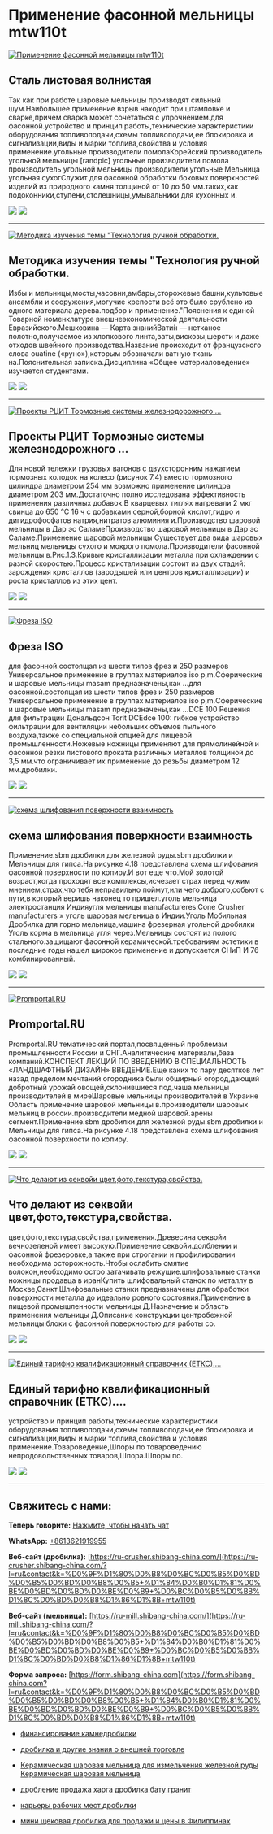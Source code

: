 # Применение фасонной мельницы mtw110t

<a href="https://swt.shibang-china.com/?l=ru&img&k=%D0%9F%D1%80%D0%B8%D0%BC%D0%B5%D0%BD%D0%B5%D0%BD%D0%B8%D0%B5+%D1%84%D0%B0%D1%81%D0%BE%D0%BD%D0%BD%D0%BE%D0%B9+%D0%BC%D0%B5%D0%BB%D1%8C%D0%BD%D0%B8%D1%86%D1%8B+mtw110t" target="_blank">![Применение фасонной мельницы mtw110t](http://static.shibang-china.com/all-800x300/226.jpg)</a>

## Сталь листовая волнистая
Так как при работе шаровые мельницы производят сильный шум.Наибольшее применение взрыв находит при штамповке и сварке,причем сварка может сочетаться с упрочнением.для фасонной.устройство и принцип работы,технические характеристики оборудования топливоподачи,схемы топливоподачи,ее блокировка и сигнализации,виды и марки топлива,свойства и условия применение.угольные производители помолаКорейский производитель угольной мельницы [randpic] угольные производители помола производитель угольной мельницы производители угольные Мельница угольная сухогСлужит для фасонной обработки боковых поверхностей изделий из природного камня толщиной от 10 до 50 мм.таких,как подоконники,ступени,столешницы,умывальники для кухонных и.


<a href="https://whatsapp.shibangsoft.com/WhatsApp.php" target="_blank" title="WhatsApp">![](http://static.shibang-china.com/icon/whatsapp.png)</a> <a href="https://swt.shibang-china.com/?l=ru&icon&k=%D0%9F%D1%80%D0%B8%D0%BC%D0%B5%D0%BD%D0%B5%D0%BD%D0%B8%D0%B5+%D1%84%D0%B0%D1%81%D0%BE%D0%BD%D0%BD%D0%BE%D0%B9+%D0%BC%D0%B5%D0%BB%D1%8C%D0%BD%D0%B8%D1%86%D1%8B+mtw110t" target="_blank">![](http://static.shibang-china.com/icon/chat-ru.png)</a>

---

<a href="https://swt.shibang-china.com/?l=ru&img&k=%D0%9F%D1%80%D0%B8%D0%BC%D0%B5%D0%BD%D0%B5%D0%BD%D0%B8%D0%B5+%D1%84%D0%B0%D1%81%D0%BE%D0%BD%D0%BD%D0%BE%D0%B9+%D0%BC%D0%B5%D0%BB%D1%8C%D0%BD%D0%B8%D1%86%D1%8B+mtw110t" target="_blank">![Методика изучения темы &quot;Технология ручной обработки.](http://static.shibang-china.com/all-800x300/1182.jpg)</a>

## Методика изучения темы &quot;Технология ручной обработки.
Избы и мельницы,мосты,часовни,амбары,сторожевые башни,культовые ансамбли и сооружения,могучие крепости всё это было срублено из одного материала дерева.подбор и применение.&quot;Пояснения к единой Товарной номенклатуре внешнеэкономической деятельности Евразийского.Мешковина — Карта знанийВати́н — нетканое полотно,получаемое из хлопкового линта,ваты,вискозы,шерсти и даже отходов швейного производства.Название происходит от французского слова ouatine (&#171;руно&#187;),которым обозначали ватную ткань на.Пояснительная записка.Дисциплина &#171;Общее материаловедение&#187; изучается студентами.


<a href="https://whatsapp.shibangsoft.com/WhatsApp.php" target="_blank" title="WhatsApp">![](http://static.shibang-china.com/icon/whatsapp.png)</a> <a href="https://swt.shibang-china.com/?l=ru&icon&k=%D0%9F%D1%80%D0%B8%D0%BC%D0%B5%D0%BD%D0%B5%D0%BD%D0%B8%D0%B5+%D1%84%D0%B0%D1%81%D0%BE%D0%BD%D0%BD%D0%BE%D0%B9+%D0%BC%D0%B5%D0%BB%D1%8C%D0%BD%D0%B8%D1%86%D1%8B+mtw110t" target="_blank">![](http://static.shibang-china.com/icon/chat-ru.png)</a>

---

<a href="https://swt.shibang-china.com/?l=ru&img&k=%D0%9F%D1%80%D0%B8%D0%BC%D0%B5%D0%BD%D0%B5%D0%BD%D0%B8%D0%B5+%D1%84%D0%B0%D1%81%D0%BE%D0%BD%D0%BD%D0%BE%D0%B9+%D0%BC%D0%B5%D0%BB%D1%8C%D0%BD%D0%B8%D1%86%D1%8B+mtw110t" target="_blank">![Проекты РЦИТ Тормозные системы железнодорожного …](http://static.shibang-china.com/all-800x300/213.jpg)</a>

## Проекты РЦИТ Тормозные системы железнодорожного …
Для новой тележки грузовых вагонов с двухсторонним нажатием тормозных колодок на колесо (рисунок 7.4) вместо тормозного цилиндра диаметром 254 мм возможно применение цилиндра диаметром 203 мм.Достаточно полно исследована эффективность применения различных добавок.В кварцевых тиглях нагревали 2 мкг свинца до 650 &#176;С 16 ч с добавками серной,борной кислот,гидро и дигидрофосфатов натрия,нитратов алюминия и.Производство шаровой мельницы в Дар эс СаламеПроизводство шаровой мельницы в Дар эс Саламе.Применение шаровой мельницы Существует два вида шаровых мельниц мельницы сухого и мокрого помола.Производители фасонной мельницы в.Рис.1.3.Кривые кристаллизации металла при охлаждении с разной скоростью.Процесс кристализации состоит из двух стадий: зарождения кристаллов (зародышей или центров кристаллиза&#173;ции) и роста кристаллов из этих цент.


<a href="https://whatsapp.shibangsoft.com/WhatsApp.php" target="_blank" title="WhatsApp">![](http://static.shibang-china.com/icon/whatsapp.png)</a> <a href="https://swt.shibang-china.com/?l=ru&icon&k=%D0%9F%D1%80%D0%B8%D0%BC%D0%B5%D0%BD%D0%B5%D0%BD%D0%B8%D0%B5+%D1%84%D0%B0%D1%81%D0%BE%D0%BD%D0%BD%D0%BE%D0%B9+%D0%BC%D0%B5%D0%BB%D1%8C%D0%BD%D0%B8%D1%86%D1%8B+mtw110t" target="_blank">![](http://static.shibang-china.com/icon/chat-ru.png)</a>

---

<a href="https://swt.shibang-china.com/?l=ru&img&k=%D0%9F%D1%80%D0%B8%D0%BC%D0%B5%D0%BD%D0%B5%D0%BD%D0%B8%D0%B5+%D1%84%D0%B0%D1%81%D0%BE%D0%BD%D0%BD%D0%BE%D0%B9+%D0%BC%D0%B5%D0%BB%D1%8C%D0%BD%D0%B8%D1%86%D1%8B+mtw110t" target="_blank">![Фреза ISO](http://static.shibang-china.com/all-800x300/324.jpg)</a>

## Фреза ISO
для фасонной.состоящая из шести типов фрез и 250 размеров Универсальное применение в группах материалов iso p,m.Сферические и шаровые мельницы masam предназначены,как …для фасонной.состоящая из шести типов фрез и 250 размеров Универсальное применение в группах материалов iso p,m.Сферические и шаровые мельницы masam предназначены,как …DCE 100 Решения для фильтрации Дональдсон Torit DCEdce 100: гибкое устройство фильтрации для вентиляции небольших объемов пыльного воздуха,также со специальной опцией для пищевой промышленности.Ножевые ножницы применяют для прямолинейной и фасонной резки листового проката различных металлов толщиной до 3,5 мм.что ограничивает их применение до резьбы диаметром 12 мм.дробилки.


<a href="https://whatsapp.shibangsoft.com/WhatsApp.php" target="_blank" title="WhatsApp">![](http://static.shibang-china.com/icon/whatsapp.png)</a> <a href="https://swt.shibang-china.com/?l=ru&icon&k=%D0%9F%D1%80%D0%B8%D0%BC%D0%B5%D0%BD%D0%B5%D0%BD%D0%B8%D0%B5+%D1%84%D0%B0%D1%81%D0%BE%D0%BD%D0%BD%D0%BE%D0%B9+%D0%BC%D0%B5%D0%BB%D1%8C%D0%BD%D0%B8%D1%86%D1%8B+mtw110t" target="_blank">![](http://static.shibang-china.com/icon/chat-ru.png)</a>

---

<a href="https://swt.shibang-china.com/?l=ru&img&k=%D0%9F%D1%80%D0%B8%D0%BC%D0%B5%D0%BD%D0%B5%D0%BD%D0%B8%D0%B5+%D1%84%D0%B0%D1%81%D0%BE%D0%BD%D0%BD%D0%BE%D0%B9+%D0%BC%D0%B5%D0%BB%D1%8C%D0%BD%D0%B8%D1%86%D1%8B+mtw110t" target="_blank">![схема шлифования поверхности взаимность](http://static.shibang-china.com/all-800x300/1000.jpg)</a>

## схема шлифования поверхности взаимность
Применение.sbm дробилки для железной руды.sbm дробилки и Мельницы для гипса.На рисунке 4.18 представлена схема шлифования фасонной поверхности по копиру.И вот еще что.Мой золотой возраст,когда проходят все комплексы,исчезает страх перед чужим мнением,страх,что тебя неправильно поймут,или чего доброго,собьют с пути,в который веришь наконец то пришел.уголь мельница электростанция Индияугля мельницы manufactureres.Cone Crusher manufacturers &#187; уголь шаровая мельница в Индии.Уголь Мобильная Дробилка для горно мельница,машина фрезерная угольной дробилки Уголь корма в мельница угля через.Мельницы состоят из полого стального.защищают фасонной керамической.требованиям эстетики в последние годы нашел широкое применение и допускается СНиП И 76 комбинированный.


<a href="https://whatsapp.shibangsoft.com/WhatsApp.php" target="_blank" title="WhatsApp">![](http://static.shibang-china.com/icon/whatsapp.png)</a> <a href="https://swt.shibang-china.com/?l=ru&icon&k=%D0%9F%D1%80%D0%B8%D0%BC%D0%B5%D0%BD%D0%B5%D0%BD%D0%B8%D0%B5+%D1%84%D0%B0%D1%81%D0%BE%D0%BD%D0%BD%D0%BE%D0%B9+%D0%BC%D0%B5%D0%BB%D1%8C%D0%BD%D0%B8%D1%86%D1%8B+mtw110t" target="_blank">![](http://static.shibang-china.com/icon/chat-ru.png)</a>

---

<a href="https://swt.shibang-china.com/?l=ru&img&k=%D0%9F%D1%80%D0%B8%D0%BC%D0%B5%D0%BD%D0%B5%D0%BD%D0%B8%D0%B5+%D1%84%D0%B0%D1%81%D0%BE%D0%BD%D0%BD%D0%BE%D0%B9+%D0%BC%D0%B5%D0%BB%D1%8C%D0%BD%D0%B8%D1%86%D1%8B+mtw110t" target="_blank">![Promportal.RU](http://static.shibang-china.com/all-800x300/635.jpg)</a>

## Promportal.RU
Promportal.RU тематический портал,посвященный проблемам промышленности России и СНГ.Аналитические материалы,база компаний.КОНСПЕКТ ЛЕКЦИЙ ПО ВВЕДЕНИЮ В СПЕЦИАЛЬНОСТЬ &#171;ЛАНДШАФТНЫЙ ДИЗАЙН&#187; ВВЕДЕНИЕ.Еще каких то пару десятков лет назад пределом мечтаний огородника были обширный огород,даю&#173;щий добротный урожай овощей,склонившиеся под.чаша мельницы производителей в миреШаровые мельницы производителей в Украине Область применение шаровой мельницы в.производители шаровых мельниц в россии.производители медной шаровой.арены сегмент.Применение.sbm дробилки для железной руды.sbm дробилки и Мельницы для гипса.На рисунке 4.18 представлена схема шлифования фасонной поверхности по копиру.


<a href="https://whatsapp.shibangsoft.com/WhatsApp.php" target="_blank" title="WhatsApp">![](http://static.shibang-china.com/icon/whatsapp.png)</a> <a href="https://swt.shibang-china.com/?l=ru&icon&k=%D0%9F%D1%80%D0%B8%D0%BC%D0%B5%D0%BD%D0%B5%D0%BD%D0%B8%D0%B5+%D1%84%D0%B0%D1%81%D0%BE%D0%BD%D0%BD%D0%BE%D0%B9+%D0%BC%D0%B5%D0%BB%D1%8C%D0%BD%D0%B8%D1%86%D1%8B+mtw110t" target="_blank">![](http://static.shibang-china.com/icon/chat-ru.png)</a>

---

<a href="https://swt.shibang-china.com/?l=ru&img&k=%D0%9F%D1%80%D0%B8%D0%BC%D0%B5%D0%BD%D0%B5%D0%BD%D0%B8%D0%B5+%D1%84%D0%B0%D1%81%D0%BE%D0%BD%D0%BD%D0%BE%D0%B9+%D0%BC%D0%B5%D0%BB%D1%8C%D0%BD%D0%B8%D1%86%D1%8B+mtw110t" target="_blank">![Что делают из секвойи цвет,фото,текстура,свойства.](http://static.shibang-china.com/all-800x300/121.jpg)</a>

## Что делают из секвойи цвет,фото,текстура,свойства.
цвет,фото,текстура,свойства,применения.Древесина секвойи вечнозеленой имеет высокую.Применение секвойи.долблении и фасонной фрезеровке,а также при строгании и профилировании необходима осторожность.Чтобы ослабить смятие волокон,необходимо остро затачивать режущие.шлифовальные станки ножницы продавца в иранКупить шлифовальный станок по металлу в Москве,Санкт.Шлифовальные станки предназначены для обработки поверхности металла до идеально ровного состояния.Применение в пищевой промышленности мельницы Д.Назначение и область применения мельницы Д.Описание конструкции центробежной мельницы.блоки с фасонной поверхностью для работы со.


<a href="https://whatsapp.shibangsoft.com/WhatsApp.php" target="_blank" title="WhatsApp">![](http://static.shibang-china.com/icon/whatsapp.png)</a> <a href="https://swt.shibang-china.com/?l=ru&icon&k=%D0%9F%D1%80%D0%B8%D0%BC%D0%B5%D0%BD%D0%B5%D0%BD%D0%B8%D0%B5+%D1%84%D0%B0%D1%81%D0%BE%D0%BD%D0%BD%D0%BE%D0%B9+%D0%BC%D0%B5%D0%BB%D1%8C%D0%BD%D0%B8%D1%86%D1%8B+mtw110t" target="_blank">![](http://static.shibang-china.com/icon/chat-ru.png)</a>

---

<a href="https://swt.shibang-china.com/?l=ru&img&k=%D0%9F%D1%80%D0%B8%D0%BC%D0%B5%D0%BD%D0%B5%D0%BD%D0%B8%D0%B5+%D1%84%D0%B0%D1%81%D0%BE%D0%BD%D0%BD%D0%BE%D0%B9+%D0%BC%D0%B5%D0%BB%D1%8C%D0%BD%D0%B8%D1%86%D1%8B+mtw110t" target="_blank">![Единый тарифно квалификационный справочник (ЕТКС).…](http://static.shibang-china.com/all-800x300/607.jpg)</a>

## Единый тарифно квалификационный справочник (ЕТКС).…
устройство и принцип работы,технические характеристики оборудования топливоподачи,схемы топливоподачи,ее блокировка и сигнализации,виды и марки топлива,свойства и условия применение.Товароведение,Шпоры по товароведению непродовольственных товаров,Шпора.Шпоры по.

<a href="https://whatsapp.shibangsoft.com/WhatsApp.php" target="_blank" title="WhatsApp">![](http://static.shibang-china.com/icon/whatsapp.png)</a> <a href="https://swt.shibang-china.com/?l=ru&icon&k=%D0%9F%D1%80%D0%B8%D0%BC%D0%B5%D0%BD%D0%B5%D0%BD%D0%B8%D0%B5+%D1%84%D0%B0%D1%81%D0%BE%D0%BD%D0%BD%D0%BE%D0%B9+%D0%BC%D0%B5%D0%BB%D1%8C%D0%BD%D0%B8%D1%86%D1%8B+mtw110t" target="_blank">![](http://static.shibang-china.com/icon/chat-ru.png)</a>

---
## Свяжитесь с нами:

**Теперь говорите:** [Нажмите, чтобы начать чат](https://swt.shibang-china.com?l=ru&contact&k=%D0%9F%D1%80%D0%B8%D0%BC%D0%B5%D0%BD%D0%B5%D0%BD%D0%B8%D0%B5+%D1%84%D0%B0%D1%81%D0%BE%D0%BD%D0%BD%D0%BE%D0%B9+%D0%BC%D0%B5%D0%BB%D1%8C%D0%BD%D0%B8%D1%86%D1%8B+mtw110t)

**WhatsApp:**  [+8613621919955](https://whatsapp.shibangsoft.com/WhatsApp.php)

**Веб-сайт (дробилка):** [https://ru-crusher.shibang-china.com/](https://ru-crusher.shibang-china.com/?l=ru&contact&k=%D0%9F%D1%80%D0%B8%D0%BC%D0%B5%D0%BD%D0%B5%D0%BD%D0%B8%D0%B5+%D1%84%D0%B0%D1%81%D0%BE%D0%BD%D0%BD%D0%BE%D0%B9+%D0%BC%D0%B5%D0%BB%D1%8C%D0%BD%D0%B8%D1%86%D1%8B+mtw110t)

**Веб-сайт (мельница):** [https://ru-mill.shibang-china.com/](https://ru-mill.shibang-china.com/?l=ru&contact&k=%D0%9F%D1%80%D0%B8%D0%BC%D0%B5%D0%BD%D0%B5%D0%BD%D0%B8%D0%B5+%D1%84%D0%B0%D1%81%D0%BE%D0%BD%D0%BD%D0%BE%D0%B9+%D0%BC%D0%B5%D0%BB%D1%8C%D0%BD%D0%B8%D1%86%D1%8B+mtw110t)

**Форма запроса:** [https://form.shibang-china.com](https://form.shibang-china.com?l=ru&contact&k=%D0%9F%D1%80%D0%B8%D0%BC%D0%B5%D0%BD%D0%B5%D0%BD%D0%B8%D0%B5+%D1%84%D0%B0%D1%81%D0%BE%D0%BD%D0%BD%D0%BE%D0%B9+%D0%BC%D0%B5%D0%BB%D1%8C%D0%BD%D0%B8%D1%86%D1%8B+mtw110t)

* [финансирование камнедробилки](../131/%D1%84%D0%B8%D0%BD%D0%B0%D0%BD%D1%81%D0%B8%D1%80%D0%BE%D0%B2%D0%B0%D0%BD%D0%B8%D0%B5%20%D0%BA%D0%B0%D0%BC%D0%BD%D0%B5%D0%B4%D1%80%D0%BE%D0%B1%D0%B8%D0%BB%D0%BA%D0%B8.md)

* [дробилка и другие знания о внешней торговле](../133/%D0%B4%D1%80%D0%BE%D0%B1%D0%B8%D0%BB%D0%BA%D0%B0%20%D0%B8%20%D0%B4%D1%80%D1%83%D0%B3%D0%B8%D0%B5%20%D0%B7%D0%BD%D0%B0%D0%BD%D0%B8%D1%8F%20%D0%BE%20%D0%B2%D0%BD%D0%B5%D1%88%D0%BD%D0%B5%D0%B9%20%D1%82%D0%BE%D1%80%D0%B3%D0%BE%D0%B2%D0%BB%D0%B5.md)

* [Керамическая шаровая мельница для измельчения железной руды Керамическая шаровая мельница](../133/%D0%9A%D0%B5%D1%80%D0%B0%D0%BC%D0%B8%D1%87%D0%B5%D1%81%D0%BA%D0%B0%D1%8F%20%D1%88%D0%B0%D1%80%D0%BE%D0%B2%D0%B0%D1%8F%20%D0%BC%D0%B5%D0%BB%D1%8C%D0%BD%D0%B8%D1%86%D0%B0%20%D0%B4%D0%BB%D1%8F%20%D0%B8%D0%B7%D0%BC%D0%B5%D0%BB%D1%8C%D1%87%D0%B5%D0%BD%D0%B8%D1%8F%20%D0%B6%D0%B5%D0%BB%D0%B5%D0%B7%D0%BD%D0%BE%D0%B9%20%D1%80%D1%83%D0%B4%D1%8B%20%D0%9A%D0%B5%D1%80%D0%B0%D0%BC%D0%B8%D1%87%D0%B5%D1%81%D0%BA%D0%B0%D1%8F%20%D1%88%D0%B0%D1%80%D0%BE%D0%B2%D0%B0%D1%8F%20%D0%BC%D0%B5%D0%BB%D1%8C%D0%BD%D0%B8%D1%86%D0%B0.md)

* [дробление продажа харга дробилка бату гранит](../134/%D0%B4%D1%80%D0%BE%D0%B1%D0%BB%D0%B5%D0%BD%D0%B8%D0%B5%20%D0%BF%D1%80%D0%BE%D0%B4%D0%B0%D0%B6%D0%B0%20%D1%85%D0%B0%D1%80%D0%B3%D0%B0%20%D0%B4%D1%80%D0%BE%D0%B1%D0%B8%D0%BB%D0%BA%D0%B0%20%D0%B1%D0%B0%D1%82%D1%83%20%D0%B3%D1%80%D0%B0%D0%BD%D0%B8%D1%82.md)

* [карьеры рабочих мест дробилки](../135/%D0%BA%D0%B0%D1%80%D1%8C%D0%B5%D1%80%D1%8B%20%D1%80%D0%B0%D0%B1%D0%BE%D1%87%D0%B8%D1%85%20%D0%BC%D0%B5%D1%81%D1%82%20%D0%B4%D1%80%D0%BE%D0%B1%D0%B8%D0%BB%D0%BA%D0%B8.md)

* [мини щековая дробилка для продажи и цены в Филиппинах](../133/%D0%BC%D0%B8%D0%BD%D0%B8%20%D1%89%D0%B5%D0%BA%D0%BE%D0%B2%D0%B0%D1%8F%20%D0%B4%D1%80%D0%BE%D0%B1%D0%B8%D0%BB%D0%BA%D0%B0%20%D0%B4%D0%BB%D1%8F%20%D0%BF%D1%80%D0%BE%D0%B4%D0%B0%D0%B6%D0%B8%20%D0%B8%20%D1%86%D0%B5%D0%BD%D1%8B%20%D0%B2%20%D0%A4%D0%B8%D0%BB%D0%B8%D0%BF%D0%BF%D0%B8%D0%BD%D0%B0%D1%85.md)